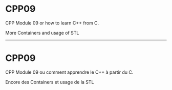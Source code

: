 # CPP09 #

CPP Module 09 or how to learn C++ from C.

More Containers and usage of STL

---

# CPP09 #

CPP Module 09 ou comment apprendre le C++ à partir du C.

Encore des Containers et usage de la STL
